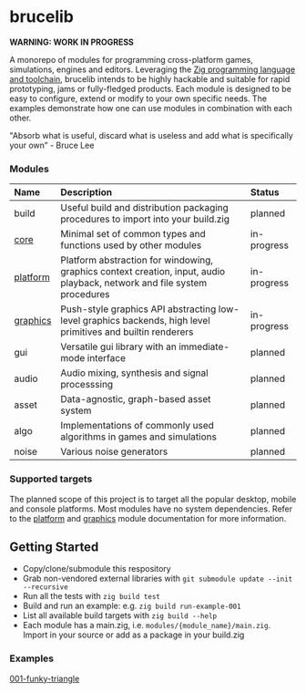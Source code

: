 # brucelib

**WARNING: WORK IN PROGRESS**

A monorepo of modules for programming cross-platform games, simulations, engines and editors. Leveraging the [Zig programming language and toolchain](https://ziglang.org/), brucelib intends to be highly hackable and suitable for rapid prototyping, jams or fully-fledged products. Each module is designed to be easy to configure, extend or modify to your own specific needs. The examples demonstrate how one can use modules in combination with each other.

"Absorb what is useful, discard what is useless and add what is specifically your own” - Bruce Lee


### Modules
| Name | Description | Status |
| :--- | :---------- | :----- |
| build | Useful build and distribution packaging procedures to import into your build.zig | planned |
| [core](modules/core/) | Minimal set of common types and functions used by other modules | in-progress |
| [platform](modules/platform/) | Platform abstraction for windowing, graphics context creation, input, audio playback, network and file system procedures | in-progress |
| [graphics](modules/graphics/) | Push-style graphics API abstracting low-level graphics backends, high level primitives and builtin renderers | in-progress |
| gui | Versatile gui library with an immediate-mode interface | planned |
| audio | Audio mixing, synthesis and signal processsing | planned |
| asset | Data-agnostic, graph-based asset system | planned |
| algo | Implementations of commonly used algorithms in games and simulations | planned |
| noise | Various noise generators | planned |


### Supported targets
The planned scope of this project is to target all the popular desktop, mobile and console platforms. Most modules have no system dependencies. Refer to the [platform](modules/platform/) and [graphics](modules/graphics) module documentation for more information.


## Getting Started
- Copy/clone/submodule this respository
- Grab non-vendored external libraries with `git submodule update --init --recursive`
- Run all the tests with `zig build test`
- Build and run an example: e.g. `zig build run-example-001`
- List all available build targets with `zig build --help`
- Each module has a main.zig, i.e. `modules/{module_name}/main.zig`. Import in your source or add as a package in your build.zig

### Examples

[001-funky-triangle](examples/001_funky_triangle/)
